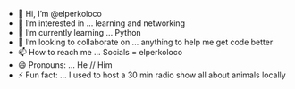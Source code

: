 - 👋 Hi, I’m @elperkoloco
- 👀 I’m interested in ... learning and networking
- 🌱 I’m currently learning ... Python
- 💞️ I’m looking to collaborate on ... anything to help me get code better
- 📫 How to reach me ... Socials = elperkoloco
- 😄 Pronouns: ... He // Him
- ⚡ Fun fact: ... I used to host a 30 min radio show all about animals locally

<!---
elperkoloco/elperkoloco is a ✨ special ✨ repository because its `README.md` (this file) appears on your GitHub profile.
You can click the Preview link to take a look at your changes.
--->
